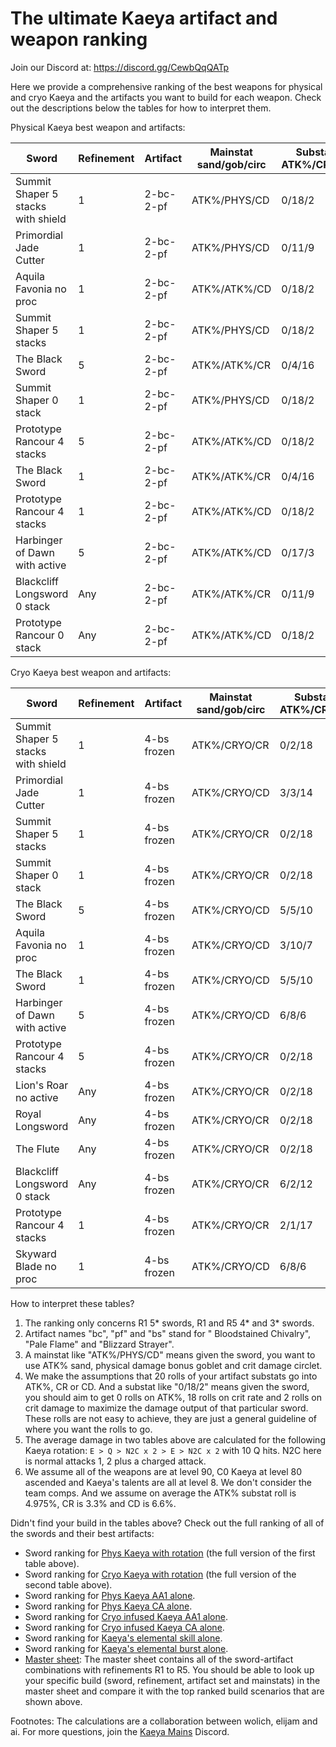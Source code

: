 # The ultimate Kaeya artifact and weapon ranking
Join our Discord at: https://discord.gg/CewbQqQATp

Here we provide a comprehensive ranking of the best weapons for physical and cryo Kaeya and the artifacts you want to build for each weapon.
Check out the descriptions below the tables for how to interpret them.

Physical Kaeya best weapon and artifacts:

| Sword                              | Refinement | Artifact  | Mainstat sand/gob/circ | Substat ATK%/CR/CD | Average DMG | Comparison |
| ---------------------------------- | ---------- | --------- | ---------------------- | ------------------ | ----------- | ---------- |
| Summit Shaper 5 stacks with shield | 1          | 2-bc-2-pf | ATK%/PHYS/CD           | 0/18/2             | 209544      | 100%       |
| Primordial Jade Cutter             | 1          | 2-bc-2-pf | ATK%/PHYS/CD           | 0/11/9             | 207337      | 99%        |
| Aquila Favonia no proc             | 1          | 2-bc-2-pf | ATK%/ATK%/CD           | 0/18/2             | 194391      | 93%        |
| Summit Shaper 5 stacks             | 1          | 2-bc-2-pf | ATK%/PHYS/CD           | 0/18/2             | 194266      | 93%        |
| The Black Sword                    | 5          | 2-bc-2-pf | ATK%/ATK%/CR           | 0/4/16             | 182280      | 87%        |
| Summit Shaper 0 stack              | 1          | 2-bc-2-pf | ATK%/PHYS/CD           | 0/18/2             | 182044      | 87%        |
| Prototype Rancour 4 stacks         | 5          | 2-bc-2-pf | ATK%/ATK%/CD           | 0/18/2             | 177978      | 85%        |
| The Black Sword                    | 1          | 2-bc-2-pf | ATK%/ATK%/CR           | 0/4/16             | 170365      | 81%        |
| Prototype Rancour 4 stacks         | 1          | 2-bc-2-pf | ATK%/ATK%/CD           | 0/18/2             | 167249      | 80%        |
| Harbinger of Dawn with active      | 5          | 2-bc-2-pf | ATK%/ATK%/CD           | 0/17/3             | 163914      | 78%        |
| Blackcliff Longsword 0 stack       | Any        | 2-bc-2-pf | ATK%/ATK%/CR           | 0/11/9             | 157780      | 75%        |
| Prototype Rancour 0 stack          | Any        | 2-bc-2-pf | ATK%/ATK%/CD           | 0/18/2             | 156521      | 75%        |

Cryo Kaeya best weapon and artifacts:

| Sword                              | Refinement | Artifact    | Mainstat sand/gob/circ | Substat ATK%/CR/CD | Average DMG | Comparison |
| ---------------------------------- | ---------- | ----------- | ---------------------- | ------------------ | ----------- | ---------- |
| Summit Shaper 5 stacks with shield | 1          | 4-bs frozen | ATK%/CRYO/CR           | 0/2/18             | 298936      | 100%       |
| Primordial Jade Cutter             | 1          | 4-bs frozen | ATK%/CRYO/CD           | 3/3/14             | 292718      | 98%        |
| Summit Shaper 5 stacks             | 1          | 4-bs frozen | ATK%/CRYO/CR           | 0/2/18             | 277140      | 93%        |
| Summit Shaper 0 stack              | 1          | 4-bs frozen | ATK%/CRYO/CR           | 0/2/18             | 259704      | 87%        |
| The Black Sword                    | 5          | 4-bs frozen | ATK%/CRYO/CD           | 5/5/10             | 247941      | 83%        |
| Aquila Favonia no proc             | 1          | 4-bs frozen | ATK%/CRYO/CD           | 3/10/7             | 238252      | 80%        |
| The Black Sword                    | 1          | 4-bs frozen | ATK%/CRYO/CD           | 5/5/10             | 235192      | 79%        |
| Harbinger of Dawn with active      | 5          | 4-bs frozen | ATK%/CRYO/CD           | 6/8/6              | 229768      | 77%        |
| Prototype Rancour 4 stacks         | 5          | 4-bs frozen | ATK%/CRYO/CR           | 0/2/18             | 225909      | 76%        |
| Lion's Roar no active              | Any        | 4-bs frozen | ATK%/CRYO/CR           | 0/2/18             | 221708      | 74%        |
| Royal Longsword                    | Any        | 4-bs frozen | ATK%/CRYO/CR           | 0/2/18             | 221708      | 74%        |
| The Flute                          | Any        | 4-bs frozen | ATK%/CRYO/CR           | 0/2/18             | 221708      | 74%        |
| Blackcliff Longsword 0 stack       | Any        | 4-bs frozen | ATK%/CRYO/CR           | 6/2/12             | 221527      | 74%        |
| Prototype Rancour 4 stacks         | 1          | 4-bs frozen | ATK%/CRYO/CR           | 2/1/17             | 209752      | 70%        |
| Skyward Blade no proc              | 1          | 4-bs frozen | ATK%/CRYO/CD           | 6/8/6              | 209288      | 70%        |

How to interpret these tables?
1. The ranking only concerns R1 5* swords, R1 and R5 4* and 3* swords.
2. Artifact names "bc", "pf" and "bs" stand for "
Bloodstained Chivalry", "Pale Flame" and "Blizzard Strayer".
3. A mainstat like "ATK%/PHYS/CD" means given the sword, you want to use ATK% sand,
physical damage bonus goblet and crit damage circlet.
4. We make the assumptions that 20 rolls of your artifact substats go into ATK%, CR or CD.
And a substat like "0/18/2" means given the sword, you should aim to get 0 rolls on ATK%,
18 rolls on crit rate and 2 rolls on crit damage to maximize the damage output of that particular sword.
These rolls are not easy to achieve, they are just a general guideline of where you want the rolls to go.
5. The average damage in two tables above are calculated for the following Kaeya rotation:
```E > Q > N2C x 2 > E > N2C x 2``` with 10 Q hits. N2C here is normal attacks 1, 2 plus a charged attack.
6. We assume all of the weapons are at level 90, C0 Kaeya at level 80 ascended and Kaeya's talents are all at level 8.
We don't consider the team comps. And we assume on average the ATK% substat roll is 4.975%, CR is 3.3% and CD is 6.6%.

Didn't find your build in the tables above?
Check out the full ranking of all of the swords and their best artifacts:
* Sword ranking for [Phys Kaeya with rotation](https://github.com/KaeyaBuilds/artifact-and-weapon/blob/main/results/best_builds_for_phys_rotation.tsv)
  (the full version of the first table above).
* Sword ranking for [Cryo Kaeya with rotation](https://github.com/KaeyaBuilds/artifact-and-weapon/blob/main/results/best_builds_for_cryo_rotation.tsv)
  (the full version of the second table above).
* Sword ranking for [Phys Kaeya AA1 alone](https://github.com/KaeyaBuilds/artifact-and-weapon/blob/main/results/best_builds_for_AA1.tsv).
* Sword ranking for [Phys Kaeya CA alone](https://github.com/KaeyaBuilds/artifact-and-weapon/blob/main/results/best_builds_for_CA.tsv).
* Sword ranking for [Cryo infused Kaeya AA1 alone](https://github.com/KaeyaBuilds/artifact-and-weapon/blob/main/results/best_builds_for_AA1infuse.tsv).
* Sword ranking for [Cryo infused Kaeya CA alone](https://github.com/KaeyaBuilds/artifact-and-weapon/blob/main/results/best_builds_for_CAinfuse.tsv).
* Sword ranking for [Kaeya's elemental skill alone](https://github.com/KaeyaBuilds/artifact-and-weapon/blob/main/results/best_builds_for_E.tsv).
* Sword ranking for [Kaeya's elemental burst alone](https://github.com/KaeyaBuilds/artifact-and-weapon/blob/main/results/best_builds_for_Q.tsv).
* [Master sheet](https://github.com/KaeyaBuilds/artifact-and-weapon/blob/main/results/master_weapon_artifact_sheet.tsv): 
The master sheet contains all of the sword-artifact combinations with refinements R1 to R5.
You should be able to look up your specific build (sword, refinement, artifact set and mainstats) in the master sheet and compare it with the 
top ranked build scenarios that are shown above.
  
Footnotes: The calculations are a collaboration between wolich, elijam and ai.
For more questions, join the [Kaeya Mains](https://discord.gg/CewbQqQATp) Discord.